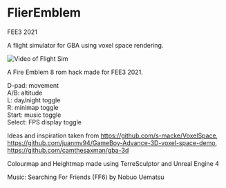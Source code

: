 # FlierEmblem
 FEE3 2021

A flight simulator for GBA using voxel space rendering.

![Video of Flight Sim](https://github.com/boviex/FlierEmblem/blob/main/B5rgUJY7Za.gif)

A Fire Emblem 8 rom hack made for FEE3 2021.

D-pad: movement  
A/B: altitude  
L: day/night toggle  
R: minimap toggle  
Start: music toggle  
Select: FPS display toggle  

Ideas and inspiration taken from https://github.com/s-macke/VoxelSpace, https://github.com/juanmv94/GameBoy-Advance-3D-voxel-space-demo, https://github.com/camthesaxman/gba-3d

Colourmap and Heightmap made using TerreSculptor and Unreal Engine 4

Music: Searching For Friends (FF6) by Nobuo Uematsu
